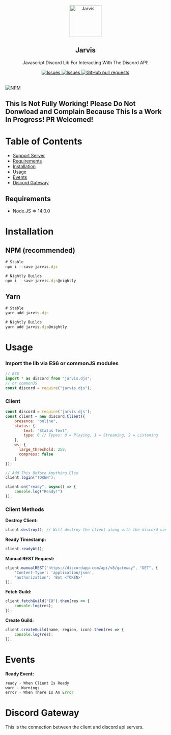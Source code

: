 <p align="center">
 <img width="100px" src="" align="center" alt="Jarvis" />
 <h2 align="center">Jarvis</h2>
 <p align="center">Javascript Discord Lib For Interacting With The Discord API!</p>
</p>
  <p align="center">
  <a href="https://snyk.io/test/github/Strider-Bot/BLWebhooks/badge.svg">
      <img alt="Issues" src="https://snyk.io/test/github/Strider-Bot/BLWebhooks/badge.svg" />
    </a>
    <a href="https://github.com/MaximKing1/Jarvis/issues">
      <img alt="Issues" src="https://img.shields.io/github/issues/MaximKing1/Jarvis?color=0088ff" />
    </a>
    <a href="https://github.com/MaximKing1/Jarvis/pulls">
      <img alt="GitHub pull requests" src="https://img.shields.io/github/issues-pr/MaximKing1/Jarvis?color=0088ff" />
    </a>
    <br />
    <br />
  </p>

[![NPM](https://nodei.co/npm/jarvis.djs.png?downloads=true&downloadRank=true&stars=true)](https://nodei.co/npm/jarvis.djs/)

## This Is Not Fully Working! Please Do Not Donwload and Complain Because This Is a Work In Progress! PR Welcomed!

# Table of Contents

- [Support Server](https://discord.gg/NybFm5ct)
- [Requirements](#requirements)
- [Installation](#installation)
- [Usage](#usage)
- [Events](#events)
- [Discord Gateway](#discord-gateway)

## Requirements

- Node.JS => 14.0.0
 
# Installation

## NPM (recommended)

```js
# Stable
npm i --save jarvis.djs

# Nightly Builds
npm i --save jarvis.djs@nightly
```

## Yarn

```js
# Stable
yarn add jarvis.djs

# Nightly Builds
yarn add jarvis.djs@nightly
```

# Usage

### Import the lib via ES6 or commonJS modules

```js
// ES6
import * as discord from "jarvis.djs";
// or commonJS
const discord = require("jarvis.djs");
```

### Client

```js
const discord = require('jarvis.djs');
const client = new discord.Client({
    presence: "online",
    status: {
        text: "Status Text",
        type: 0 // Types: 0 = Playing, 1 = Streaming, 2 = Listening
    },
    ws: {
      large_threshold: 250,
      compress: false
    }
});

// Add This Before Anything Else
client.login("TOKEN");

client.on("ready", async() => {
    console.log("Ready!")
});
```

### Client Methods

**Destroy Client:**
```js
client.destroy(); // Will destroy the client along with the discord connection
```

**Ready Timestamp:**
```js
client.readyAt();
```

**Manual REST Request:**
```js
client.manualREST("https://discordapp.com/api/v8/gateway", "GET", {
    'Content-Type': 'application/json',
    'authorization': 'Bot <TOKEN>'
});
```

**Fetch Guild:**
```js
client.fetchGuild("ID").then(res => {
    console.log(res);
});
```

**Create Guild:**
```js
client.createGuild(name, region, icon).then(res => {
    console.log(res);
});
```

# Events

**Ready Event:**
```js
ready - When Client Is Ready
warn - Warnings
error - When There Is An Error
```

# Discord Gateway
This is the connection between the client and discord api servers.

